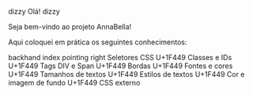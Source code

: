dizzy Olá! dizzy

Seja bem-vindo ao projeto AnnaBella!

Aqui coloquei em prática os seguintes conhecimentos:

backhand index pointing right Seletores CSS
U+1F449 Classes e IDs
U+1F449 Tags DIV e Span
U+1F449 Bordas
U+1F449 Fontes e cores
U+1F449 Tamanhos de textos
U+1F449 Estilos de textos
U+1F449 Cor e imagem de fundo
U+1F449 CSS externo